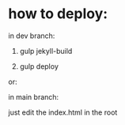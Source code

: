 # how to deploy:

in dev branch:

1) gulp jekyll-build

2) gulp deploy

or:

in main branch:

just edit the index.html in the root